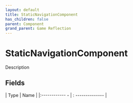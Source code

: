 ```yaml
---
layout: default
title: StaticNavigationComponent
has_children: false
parent: Component
grand_parent: Game Reflection
---
```

# StaticNavigationComponent
Description 

## Fields
| Type | Name |
|:------------ - | : -------------- |
